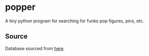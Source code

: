 # popper
A tiny python program for searching for funko pop figures, pins, etc.
## Source
Database sourced from [here](https://github.com/kennymkchan/funko-pop-data).
